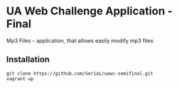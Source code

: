 # UA Web Challenge Application - Final
Mp3 Files - application, that allows easily modify mp3 files

## Installation
```
git clone https://github.com/Ser1aL/uawc-semifinal.git
vagrant up
```
